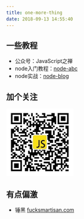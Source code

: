```yaml
---
title: one-more-thing
date: 2018-09-13 14:55:40
---
```


## 一些教程 
- 公众号：JavaScript之禅
- node入门教程：[node-abc](https://github.com/liuxing/node-abc)
- node实战：[node-blog](https://github.com/liuxing/node-blog)

## 加个关注
<img style="margin: 0;width: 180px;" src="./qrcode.jpg">

## 有点偏激
- 锤黑 [fucksmartisan.com](//fucksmartisan.com)
